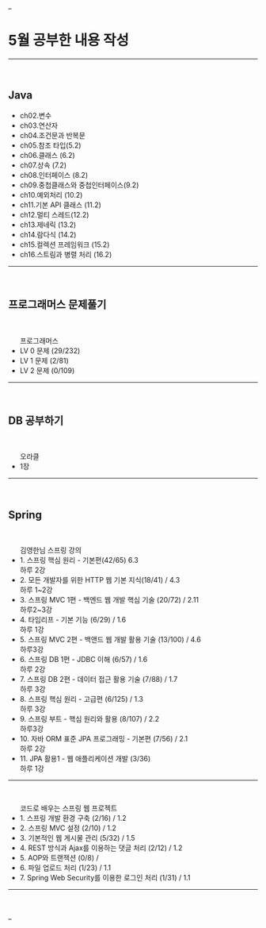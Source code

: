_<h1> 5월 공부한 내용 작성 </h1>
<hr>
<br>

<h2> Java </h2>
<ul>
 <li>ch02.변수</li>
 <li>ch03.연산자</li>
 <li>ch04.조건문과 반복문</li>
 <li>ch05.참조 타입(5.2)</li>
 <li>ch06.클래스 (6.2)</li>
 <li>ch07.상속 (7.2)</li>
 <li>ch08.인터페이스 (8.2)</li>
 <li>ch09.중첩클래스와 중첩인터페이스(9.2)</li>
 <li>ch10.예외처리 (10.2)</li>
 <li>ch11.기본 API 클래스 (11.2) </li> 
 <li>ch12.멀티 스레드(12.2)</li>
 <li>ch13.제네릭 (13.2) </li>
 <li>ch14.람다식 (14.2) </li> 
 <li>ch15.컬렉션 프레임워크 (15.2) </li>
 <li>ch16.스트림과 병렬 처리 (16.2) </li>    
</ul>
<hr>
<br>

<h2> 프로그래머스 문제풀기 </h2><br>
<ul> 프로그래머스
 <li> LV 0 문제 (29/232) </li>
 <li> LV 1 문제 (2/81) </li>
 <li> LV 2 문제 (0/109) </li>
</ul>
<hr>
<br>

<h2> DB 공부하기 </h2><br>
<ul> 오라클
 <li> 1장 </li>
</ul>
<hr>
<br>


<h2> Spring </h2><br>
<ul> 김영한님 스프링 강의
 <li> 1. 스프링 핵심 원리 - 기본편(42/65) 6.3 </li> 하루 2강
 <li> 2. 모든 개발자를 위한 HTTP 웹 기본 지식(18/41) / 4.3 </li> 하루 1~2강
 <li> 3. 스프링 MVC 1편 - 백엔드 웹 개발 핵심 기술 (20/72) / 2.11</li> 하루2~3강
 <li> 4. 타임리프 - 기본 기능 (6/29) / 1.6</li> 하루 1강
 <li> 5. 스프링 MVC 2편 - 백앤드 웹 개발 활용 기술 (13/100) / 4.6</li> 하루3강 
 <li> 6. 스프링 DB 1편 - JDBC 이해 (6/57) / 1.6</li> 하루 2강
 <li> 7. 스프링 DB 2편 - 데이터 접근 활용 기술 (7/88) / 1.7</li> 하루 3강
 <li> 8. 스프링 핵심 원리 - 고급편 (6/125) / 1.3</li> 하루 3강
 <li> 9. 스프링 부트 - 핵심 원리와 활용 (8/107) / 2.2</li> 하루3강
 <li> 10. 자바 ORM 표준 JPA 프로그래밍 - 기본편 (7/56) / 2.1</li> 하루 2강
 <li> 11. JPA 활용1 - 웹 애플리케이션 개발 (3/36) </li> 하루 1강
</ul>
<hr>
<br>
<ul> 코드로 배우는 스프링 웹 프로젝트 
 <li> 1. 스프링 개발 환경 구축 (2/16) / 1.2</li>
 <li> 2. 스프링 MVC 설정 (2/10) / 1.2</li>
 <li> 3. 기본적인 웹 게시물 관리 (5/32) / 1.5</li>
 <li> 4. REST 방식과 Ajax를 이용하는 댓글 처리 (2/12) / 1.2</li>
 <li> 5. AOP와 트랜잭션 (0/8) / </li>
 <li> 6. 파일 업로드 처리 (1/23) / 1.1</li>
 <li> 7. Spring Web Security를 이용한 로그인 처리 (1/31) / 1.1</li>
</ul>
<hr>
<br>













_
